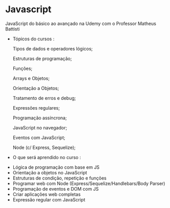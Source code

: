 # Javascript
JavaScript do básico ao avançado na Udemy com o Professor Matheus Battisti

* Tópicos do cursos : 

  Tipos de dados e operadores lógicos;

  Estruturas de programação;

  Funções;

  Arrays e Objetos;

  Orientação a Objetos;

  Tratamento de erros e debug;

  Expressões regulares;

  Programação assíncrona;

  JavaScript no navegador;

  Eventos com JavaScript;

  Node (c/ Express, Sequelize);

* O que será aprendido no curso :
- Lógica de programação com base em JS
- Orientação a objetos no JavaScript
- Estruturas de condição, repetição e funções
- Programar web com Node (Express/Sequelize/Handlebars/Body Parser)
- Programação de eventos e DOM com JS
- Criar aplicações web completas
- Expressão regular com JavaScript
